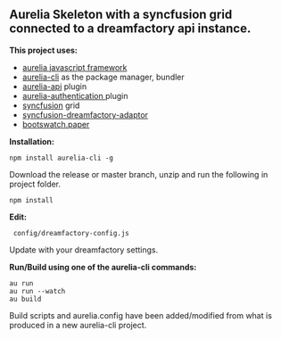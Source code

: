 ## Aurelia Skeleton with a syncfusion grid connected to a dreamfactory api instance. ##

**This project uses:**

- [aurelia javascript framework](http://aurelia.io/)
- [aurelia-cli](http://aurelia.io/hub.html#/doc/article/aurelia/framework/latest/the-aurelia-cli) as the package manager, bundler
- [aurelia-api](https://aurelia-api.spoonx.org/) plugin
- [aurelia-authentication ](https://aurelia-authentication.spoonx.org/)plugin
- [syncfusion](https://www.syncfusion.com/products/javascript) grid
- [syncfusion-dreamfactory-adaptor](https://github.com/delebash/syncfusion-dreamfactory-adaptor)
- [bootswatch.paper](https://bootswatch.com/paper/)

**Installation:**

    npm install aurelia-cli -g

Download the release or master branch, unzip and run the following in project folder.

    npm install    

**Edit:**
    
     config/dreamfactory-config.js
 
Update with your dreamfactory settings.

**Run/Build using one of the aurelia-cli commands:**

    au run
    au run --watch
    au build

Build scripts and aurelia.config have been added/modified from what is produced in a new aurelia-cli project.
